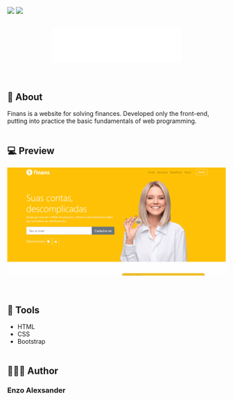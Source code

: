 ![](https://img.shields.io/github/repo-size/EnzoAlexsander/projeto-finans) ![](https://img.shields.io/github/languages/top/EnzoAlexsander/projeto-finans)

<br>
<div align="center">
    <img src="./assets/images/logo.png" width="300px">
</div>
<br><br>

## 📕 About

Finans is a website for solving finances. Developed only the front-end, putting into practice the basic fundamentals of web programming.
<br><br>

## 💻 Preview

<div align="center">
    <img src="./assets/images/preview.gif">
</div>
<br><br>

## 🔨 Tools

- HTML
- CSS
- Bootstrap
<br><br>

## 🙋🏽‍♂️ Author

### Enzo Alexsander
